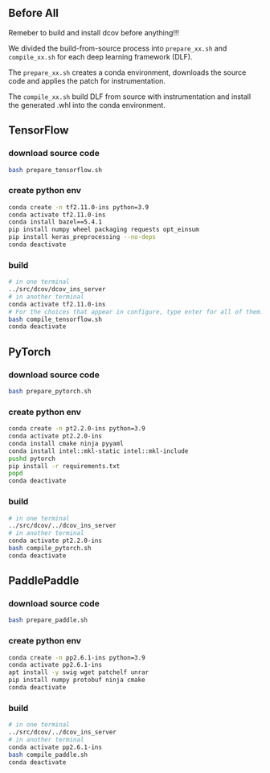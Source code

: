 ## Before All
Remeber to build and install dcov before anything!!!

We divided the build-from-source process into `prepare_xx.sh` and `compile_xx.sh` for each deep learning framework (DLF).

The `prepare_xx.sh` creates a conda environment, downloads the source code and applies the patch for instrumentation.

The `compile_xx.sh` build DLF from source with instrumentation and install the generated .whl into the conda environment.

## TensorFlow

### download source code
```bash
bash prepare_tensorflow.sh
```

### create python env
```bash
conda create -n tf2.11.0-ins python=3.9
conda activate tf2.11.0-ins
conda install bazel==5.4.1
pip install numpy wheel packaging requests opt_einsum
pip install keras_preprocessing --no-deps
conda deactivate
```

### build
```bash
# in one terminal
../src/dcov/dcov_ins_server
# in another terminal
conda activate tf2.11.0-ins
# For the choices that appear in configure, type enter for all of them.
bash compile_tensorflow.sh
conda deactivate
```

## PyTorch

### download source code
```bash
bash prepare_pytorch.sh
```

### create python env
```bash
conda create -n pt2.2.0-ins python=3.9
conda activate pt2.2.0-ins
conda install cmake ninja pyyaml
conda install intel::mkl-static intel::mkl-include
pushd pytorch
pip install -r requirements.txt
popd
conda deactivate
```

### build
```bash
# in one terminal
../src/dcov/../dcov_ins_server
# in another terminal
conda activate pt2.2.0-ins
bash compile_pytorch.sh
conda deactivate
```

## PaddlePaddle

### download source code
```bash
bash prepare_paddle.sh
```

### create python env
```bash
conda create -n pp2.6.1-ins python=3.9
conda activate pp2.6.1-ins
apt install -y swig wget patchelf unrar
pip install numpy protobuf ninja cmake
conda deactivate
```

### build
```bash
# in one terminal
../src/dcov/../dcov_ins_server
# in another terminal
conda activate pp2.6.1-ins
bash compile_paddle.sh
conda deactivate
```